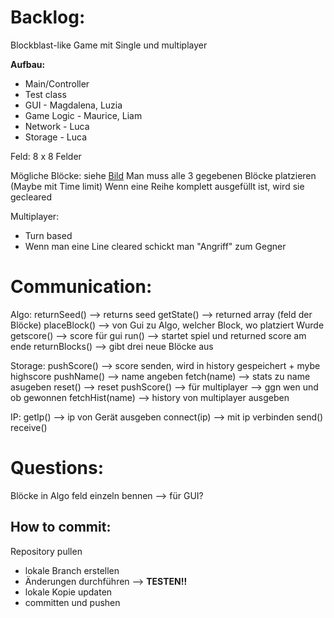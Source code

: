 

# Backlog:

Blockblast-like Game mit Single und multiplayer 

**Aufbau:**
-  Main/Controller
-  Test class
-  GUI - Magdalena, Luzia
-  Game Logic - Maurice, Liam
-  Network - Luca
-  Storage - Luca


Feld: 8 x 8 Felder

Mögliche Blöcke: siehe [Bild](https://github.com/Ashefromapex/Competitive-Blockblast/blob/main/docs/Blocks/Blocks.jpeg) 
Man muss alle 3 gegebenen Blöcke platzieren (Maybe mit Time limit)
Wenn eine Reihe komplett ausgefüllt ist, wird sie gecleared 

Multiplayer:
-  Turn based
-  Wenn man eine Line cleared schickt man "Angriff" zum Gegner

# Communication:

Algo: 
returnSeed() --> returns seed
getState() --> returned array (feld der Blöcke)
placeBlock() --> von Gui zu Algo, welcher Block, wo platziert Wurde
getscore() --> score für gui
run() --> startet spiel und returned score am ende 
returnBlocks() --> gibt drei neue Blöcke aus

Storage:
pushScore() --> score senden, wird in history gespeichert + mybe highscore
pushName() --> name angeben 
fetch(name) --> stats zu name asugeben 
reset() --> reset 
pushScore() --> für multiplayer --> ggn wen und ob gewonnen 
fetchHist(name) --> history von multiplayer ausgeben 

IP:
getIp() --> ip von Gerät ausgeben 
connect(ip) --> mit ip verbinden 
send()
receive()

# Questions:
Blöcke in Algo feld einzeln bennen --> für GUI?

## How to commit:

  Repository pullen
-  lokale Branch erstellen
-  Änderungen durchführen --> **TESTEN!!**
-  lokale Kopie updaten
-  committen und pushen 


